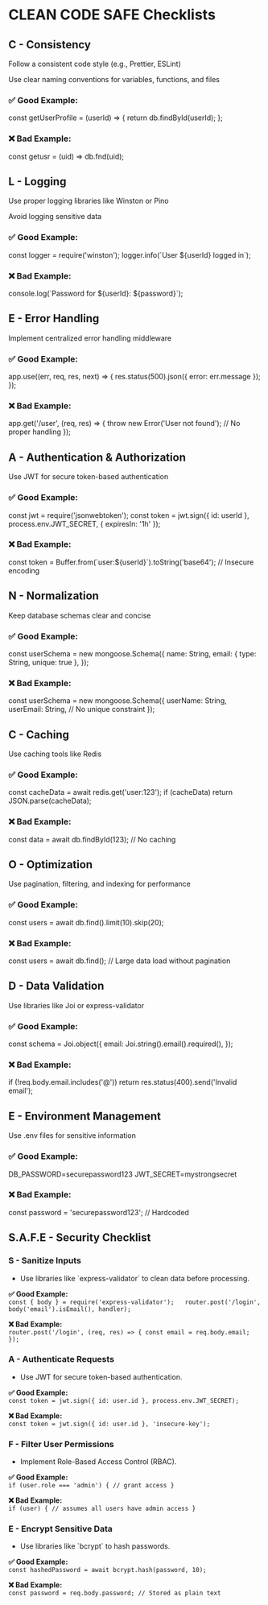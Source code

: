 
CLEAN CODE SAFE Checklists
=========================

C - Consistency
---------------

Follow a consistent code style (e.g., Prettier, ESLint)

Use clear naming conventions for variables, functions, and files

### ✅ Good Example:

const getUserProfile = (userId) => {
    return db.findById(userId);
};
    

### ❌ Bad Example:

const getusr = (uid) => db.fnd(uid);
    

L - Logging
-----------

Use proper logging libraries like Winston or Pino

Avoid logging sensitive data

### ✅ Good Example:

const logger = require('winston');
logger.info(\`User ${userId} logged in\`);
    

### ❌ Bad Example:

console.log(\`Password for ${userId}: ${password}\`);
    

E - Error Handling
------------------

Implement centralized error handling middleware

### ✅ Good Example:

app.use((err, req, res, next) => {
    res.status(500).json({ error: err.message });
});
    

### ❌ Bad Example:

app.get('/user', (req, res) => {
    throw new Error('User not found'); // No proper handling
});
    

A - Authentication & Authorization
----------------------------------

Use JWT for secure token-based authentication

### ✅ Good Example:

const jwt = require('jsonwebtoken');
const token = jwt.sign({ id: userId }, process.env.JWT\_SECRET, { expiresIn: '1h' });
    

### ❌ Bad Example:

const token = Buffer.from(\`user:${userId}\`).toString('base64'); // Insecure encoding
    

N - Normalization
-----------------

Keep database schemas clear and concise

### ✅ Good Example:

const userSchema = new mongoose.Schema({
    name: String,
    email: { type: String, unique: true },
});
    

### ❌ Bad Example:

const userSchema = new mongoose.Schema({
    userName: String,
    userEmail: String, // No unique constraint
});
    

C - Caching
-----------

Use caching tools like Redis

### ✅ Good Example:

const cacheData = await redis.get('user:123');
if (cacheData) return JSON.parse(cacheData);
    

### ❌ Bad Example:

const data = await db.findById(123); // No caching
    

O - Optimization
----------------

Use pagination, filtering, and indexing for performance

### ✅ Good Example:

const users = await db.find().limit(10).skip(20);
    

### ❌ Bad Example:

const users = await db.find(); // Large data load without pagination
    

D - Data Validation
-------------------

Use libraries like Joi or express-validator

### ✅ Good Example:

const schema = Joi.object({
    email: Joi.string().email().required(),
});
    

### ❌ Bad Example:

if (!req.body.email.includes('@')) return res.status(400).send('Invalid email');
    

E - Environment Management
--------------------------

Use .env files for sensitive information

### ✅ Good Example:

DB\_PASSWORD=securepassword123
JWT\_SECRET=mystrongsecret
    

### ❌ Bad Example:

const password = 'securepassword123'; // Hardcoded
    

S.A.F.E - Security Checklist
----------------------------

### S - Sanitize Inputs

*   Use libraries like \`express-validator\` to clean data before processing.

**✅ Good Example:**  
`const { body } = require('express-validator');   router.post('/login', body('email').isEmail(), handler);`

**❌ Bad Example:**  
`router.post('/login', (req, res) => { const email = req.body.email; });`

### A - Authenticate Requests

*   Use JWT for secure token-based authentication.

**✅ Good Example:**  
`const token = jwt.sign({ id: user.id }, process.env.JWT_SECRET);`

**❌ Bad Example:**  
`const token = jwt.sign({ id: user.id }, 'insecure-key');`

### F - Filter User Permissions

*   Implement Role-Based Access Control (RBAC).

**✅ Good Example:**  
`if (user.role === 'admin') { // grant access }`

**❌ Bad Example:**  
`if (user) { // assumes all users have admin access }`

### E - Encrypt Sensitive Data

*   Use libraries like \`bcrypt\` to hash passwords.

**✅ Good Example:**  
`const hashedPassword = await bcrypt.hash(password, 10);`

**❌ Bad Example:**  
`const password = req.body.password; // Stored as plain text`

